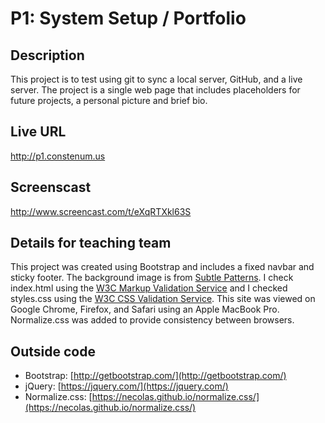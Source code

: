 # P1: System Setup / Portfolio

## Description
This project is to test using git to sync a local server, GitHub, and a live server. The project is a single web page that includes placeholders for future projects, a personal picture and brief bio.

## Live URL
<http://p1.constenum.us>

## Screenscast
<http://www.screencast.com/t/eXqRTXkl63S>

## Details for teaching team
This project was created using Bootstrap and includes a fixed navbar and sticky footer. The background image is from [Subtle Patterns](http://subtlepatterns.com). I check index.html using the [W3C Markup Validation Service](https://validator.w3.org/) and I checked styles.css using the [W3C CSS Validation Service](https://jigsaw.w3.org/css-validator/). This site was viewed on Google Chrome, Firefox, and Safari using an Apple MacBook Pro. Normalize.css was added to provide consistency between browsers.

## Outside code
* Bootstrap: [http://getbootstrap.com/](http://getbootstrap.com/)
* jQuery: [https://jquery.com/](https://jquery.com/)
* Normalize.css: [https://necolas.github.io/normalize.css/](https://necolas.github.io/normalize.css/)